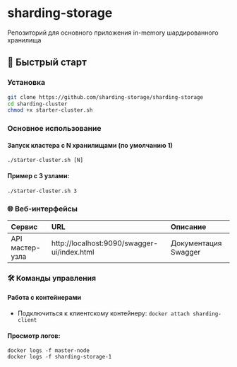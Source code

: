 # sharding-storage

Репозиторий для основного приложения in-memory шардированного хранилища

## 🚀 Быстрый старт

### Установка

```bash
git clone https://github.com/sharding-storage/sharding-storage
cd sharding-cluster
chmod +x starter-cluster.sh
```

### Основное использование

#### Запуск кластера с N хранилищами (по умолчанию 1)

``` ./starter-cluster.sh [N] ```

#### Пример с 3 узлами:

```./starter-cluster.sh 3```

### 🌐 Веб-интерфейсы

| Сервис          | URL                                         | Описание             |
|:----------------|:--------------------------------------------|:---------------------|
| API мастер-узла | http://localhost:9090/swagger-ui/index.html | Документация Swagger |

### 🛠 Команды управления

#### Работа с контейнерами

- Подключиться к клиентскому контейнеру:
```docker attach sharding-client```

#### Просмотр логов:

```
docker logs -f master-node
docker logs -f sharding-storage-1
```
